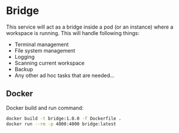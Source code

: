 # Bridge

This service will act as a bridge inside a pod (or an instance) where a workspace is
running. This will handle following things:

- Terminal management
- File system management
- Logging
- Scanning current workspace
- Backup
- Any other ad hoc tasks that are needed...

## Docker

Docker build and run command:

```bash
docker build -t bridge:1.0.0 -f Dockerfile .
docker run --rm -p 4000:4000 bridge:latest
```
